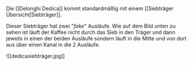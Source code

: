 Die [[Delonghi Dedica]] kommt standardmäßig mit einem [[Siebträger Übersicht|Siebträger]].

Dieser Siebträger hat zwei "*fake*" Ausläufe. Wie auf dem Bild unten zu sehen ist läuft der Kaffee nicht durch das Sieb in den Träger und dann jeweils in einen der beiden Ausläufe sondern läuft in die Mitte und von dort aus über einen Kanal in die 2 Ausläufe.

![[dedicasiebträger.jpg]]